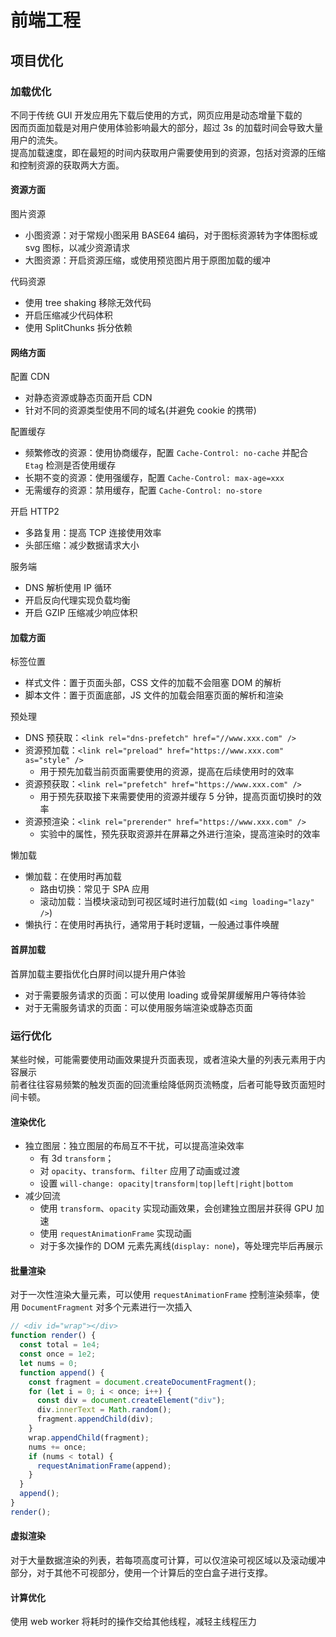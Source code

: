 # 前端工程

## 项目优化

### 加载优化

不同于传统 GUI 开发应用先下载后使用的方式，网页应用是动态增量下载的 <br>
因而页面加载是对用户使用体验影响最大的部分，超过 3s 的加载时间会导致大量用户的流失。<br>
提高加载速度，即在最短的时间内获取用户需要使用到的资源，包括对资源的压缩和控制资源的获取两大方面。

#### 资源方面

图片资源

- 小图资源：对于常规小图采用 BASE64 编码，对于图标资源转为字体图标或 svg 图标，以减少资源请求
- 大图资源：开启资源压缩，或使用预览图片用于原图加载的缓冲

代码资源

- 使用 tree shaking 移除无效代码
- 开启压缩减少代码体积
- 使用 SplitChunks 拆分依赖

#### 网络方面

配置 CDN

- 对静态资源或静态页面开启 CDN
- 针对不同的资源类型使用不同的域名(并避免 cookie 的携带)

配置缓存

- 频繁修改的资源：使用协商缓存，配置 `Cache-Control: no-cache` 并配合 `Etag` 检测是否使用缓存
- 长期不变的资源：使用强缓存，配置 `Cache-Control: max-age=xxx`
- 无需缓存的资源：禁用缓存，配置 `Cache-Control: no-store`

开启 HTTP2

- 多路复用：提高 TCP 连接使用效率
- 头部压缩：减少数据请求大小

服务端

- DNS 解析使用 IP 循环
- 开启反向代理实现负载均衡
- 开启 GZIP 压缩减少响应体积

#### 加载方面

标签位置

- 样式文件：置于页面头部，CSS 文件的加载不会阻塞 DOM 的解析
- 脚本文件：置于页面底部，JS 文件的加载会阻塞页面的解析和渲染

预处理

- DNS 预获取：`<link rel="dns-prefetch" href="//www.xxx.com" />`
- 资源预加载：`<link rel="preload" href="https://www.xxx.com" as="style" />`
  - 用于预先加载当前页面需要使用的资源，提高在后续使用时的效率
- 资源预获取：`<link rel="prefetch" href="https://www.xxx.com" />`
  - 用于预先获取接下来需要使用的资源并缓存 5 分钟，提高页面切换时的效率
- 资源预渲染：`<link rel="prerender" href="https://www.xxx.com" />`
  - 实验中的属性，预先获取资源并在屏幕之外进行渲染，提高渲染时的效率

懒加载

- 懒加载：在使用时再加载
  - 路由切换：常见于 SPA 应用
  - 滚动加载：当模块滚动到可视区域时进行加载(如 `<img loading="lazy" />`)
- 懒执行：在使用时再执行，通常用于耗时逻辑，一般通过事件唤醒

#### 首屏加载

首屏加载主要指优化白屏时间以提升用户体验

- 对于需要服务请求的页面：可以使用 loading 或骨架屏缓解用户等待体验
- 对于无需服务请求的页面：可以使用服务端渲染或静态页面

### 运行优化

某些时候，可能需要使用动画效果提升页面表现，或者渲染大量的列表元素用于内容展示 <br>
前者往往容易频繁的触发页面的回流重绘降低网页流畅度，后者可能导致页面短时间卡顿。

#### 渲染优化

- 独立图层：独立图层的布局互不干扰，可以提高渲染效率
  - 有 3d `transform`；
  - 对 `opacity`、`transform`、`filter` 应用了动画或过渡
  - 设置 `will-change: opacity|transform|top|left|right|bottom`
- 减少回流
  - 使用 `transform`、`opacity` 实现动画效果，会创建独立图层并获得 GPU 加速
  - 使用 `requestAnimationFrame` 实现动画
  - 对于多次操作的 DOM 元素先离线(`display: none`)，等处理完毕后再展示

#### 批量渲染

对于一次性渲染大量元素，可以使用 `requestAnimationFrame` 控制渲染频率，使用 `DocumentFragment` 对多个元素进行一次插入

```js
// <div id="wrap"></div>
function render() {
  const total = 1e4;
  const once = 1e2;
  let nums = 0;
  function append() {
    const fragment = document.createDocumentFragment();
    for (let i = 0; i < once; i++) {
      const div = document.createElement("div");
      div.innerText = Math.random();
      fragment.appendChild(div);
    }
    wrap.appendChild(fragment);
    nums += once;
    if (nums < total) {
      requestAnimationFrame(append);
    }
  }
  append();
}
render();
```

#### 虚拟渲染

对于大量数据渲染的列表，若每项高度可计算，可以仅渲染可视区域以及滚动缓冲部分，对于其他不可视部分，使用一个计算后的空白盒子进行支撑。

#### 计算优化

使用 web worker 将耗时的操作交给其他线程，减轻主线程压力
